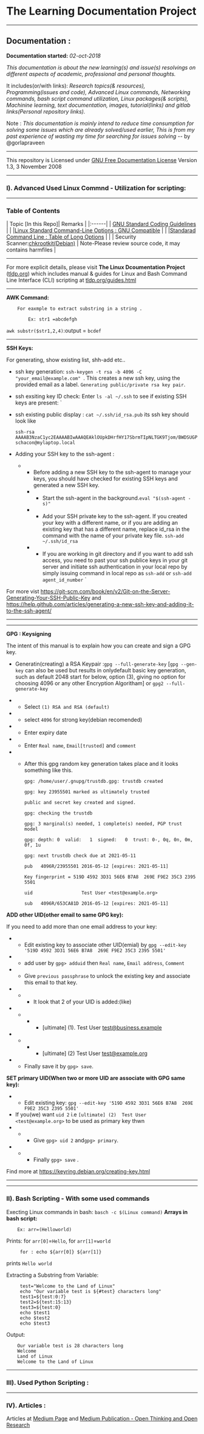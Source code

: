 # The Learning Documentation Project 

------------------------------------------------------------------------------

## Documentation : ## 

**Documentation started:** *02-oct-2018*

*This documentation is about the new learning(s) and issue(s) resolvings on different aspects of academic, professional and personal thoughts.* 

It includes(or/with links): *Research topics(& resources), Programming(issues and code),  Advanced Linux commands, Networking commands, bash script command utilization, Linux packages(& scripts), Machinine learning, text documentation, images, tutorial(links) and gitlab links(Personal repository links).*

Note : *This documentation is mainly intend to reduce time consumption for solving some issues which are already solved/used earlier, This is from my past experience of wasting my time for searching for issues solving* -- by @gorlapraveen

---------------------------------------------------------------------------------------------------

This repository is Licensed under [GNU Free Documentation License](https://www.gnu.org/licenses/fdl.txt) Version 1.3, 3 November 2008

---------------------------------------------------------------------------------------------------

### I). Advanced Used Linux Commnd - Utilization for scripting:

 --------------------------------------------------------------------------
 
 ### Table of Contents

| Topic [In this Repo]| Remarks |
|:------|
| [GNU Standard Coding Guidelines](/GNU_coding_standards.pdf) | |
|[Linux Standard Command-Line Options : GNU Compatible](/Linux_Standard_CLI_options.md#linux-standard-command-line-options-gnu-compatible) | |
|[Standarad Command Line : Table of Long Options](/Linux_Standard_CLI_options.md#standard-command-line-table-of-long-options) | |
| Security Scanner:[chkrootkit(Debian)](https://packages.debian.org/stretch/chkrootkit) | Note-Please review source code, it may contains harmfiles |

 
 -------------------------------------------------------------------------------------------------
 
 For more explicit details, please visit  **The Linux Dcoumentation Project** ([tldp.org](https://tldp.org)) which includes manual & guides for Linux and Bash Command Line Interface (CLI) scripting at [tldp.org/guides.html](http://tldp.org/guides.html)

 ----------------------------------------------------------------------------------------------------

  **AWK Command:**
  
        For eaxmple to extract substring in a string .

            Ex: str1 =abcdefgh
  `awk substr($str1,2,4)`:output = `bcdef`
 
  ---------------------------------------------------------------------------------------
 
  **SSH Keys:**
  
For generating, show existing list, shh-add etc..
         
* ssh key generation: `ssh-keygen -t rsa -b 4096 -C "your_email@example.com" `. This creates a new ssh key, using the provided email as a label.
`Generating public/private rsa key pair`.
* ssh exsiting key ID check: Enter `ls -al ~/.ssh` to see if existing SSH keys are present:
`
* ssh existing public display : `cat ~/.ssh/id_rsa.pub` its ssh key  should look like
 
      ssh-rsa AAAAB3NzaC1yc2EAAAABIwAAAQEAklOUpkDHrfHY17SbrmTIpNLTGK9Tjom/BWDSUGPl+nafzlHDTYW7hdI4yZ5ew18JH4JW9jbhUFrviQzM7xlELEVf4h9lFX5QVkbPppSwg0cda3Pbv7kOdJ/MTyBlWXFCR+HAo3FXRitBqxiX1nKhXpHAZsMciLq8V6RjsNAQwdsdMFvSlVK/7XAt3FaoJoAsncM1Q9x5+3V0Ww68/eIFmb1zuUFljQJKprrX88XypNDvjYNby6vw/Pb0rwert/EnmZ+AW4OZPnTPI89ZPmVMLuayrD2cE86Z/il8b+gw3r3+1nKatmIkjn2so1d01QraTlMqVSsbxNrRFi9wrf+M7Q== schacon@mylaptop.local

* Adding your SSH key to the ssh-agent :
  - * Before adding a new SSH key to the ssh-agent to manage your keys, you should have checked for existing SSH keys and generated a new SSH key. 
     - * Start the ssh-agent in the background.`eval "$(ssh-agent -s)"` 
     - * Add your SSH private key to the ssh-agent. If you created your key with a different name, or if you are adding an existing key that has a different name, replace id_rsa in the command with the name of your private key file.
        `ssh-add ~/.ssh/id_rsa`
     - * If you are working in git directory and if you want to add ssh access, you need to past your ssh publice keys in your git server and initiate ssh authentication in your local repo by simply issuing command in local repo as `ssh-add` or `ssh-add agent_id_number`
     `

For more vist https://git-scm.com/book/en/v2/Git-on-the-Server-Generating-Your-SSH-Public-Key
 and 
https://help.github.com/articles/generating-a-new-ssh-key-and-adding-it-to-the-ssh-agent/

 ------------------------------------------------------------------------------------------------
 
  ------------------------------------------------------------------------------------------
 
**GPG : Keysigning**


The intent of this manual is to explain how you can create and sign a GPG key. 
 
* Generatin(creating) a RSA Keypair :`gpg --full-generate-key`  [`gpg --gen-key` can also be used but results in onlydefault basic key generation, such as default 2048 start for below,  option (3), giving no option for choosing  4096 or any other Encryption Algoritham] or `gpg2 --full-generate-key` 
 - * Select `(1) RSA and RSA (default)`
 - * select `4096` for strong key(debian recomended)
 - * Enter expiry date
 - * Enter `Real name`, `Email[trusted]` and `comment`
 - * After this gpg random key generation takes place and it looks something like this.
 

       `gpg: /home/user/.gnupg/trustdb.gpg: trustdb created`
       
     `gpg: key 23955501 marked as ultimately trusted`
     
     `public and secret key created and signed.`

     `gpg: checking the trustdb`
     
     `gpg: 3 marginal(s) needed, 1 complete(s) needed, PGP trust model`
     
     `gpg: depth: 0  valid:   1  signed:   0  trust: 0-, 0q, 0n, 0m, 0f, 1u`
     
     `gpg: next trustdb check due at 2021-05-11`
     
     `pub   4096R/23955501 2016-05-12 [expires: 2021-05-11]`
     
     `Key fingerprint = 519D 4592 3D31 56E6 B7A8  269E F9E2 35C3 2395 5501`
     
     `uid                  Test User <test@example.org>`
     
     `sub   4096R/653CA81D 2016-05-12 [expires: 2021-05-11] `
 
 
 **ADD other UID(other email to same GPG key):**
 
 If you need to add more than one email address to your key:
 
 - * Edit existing key to associate other UID(emial) by `gpg --edit-key '519D 4592 3D31 56E6 B7A8  269E F9E2 35C3 2395 5501'`
 - * add user by `gpg> adduid` then `Real name`, `Email address`, `Comment`
 - * Give `previous passphrase` to unlock the existing key and associate this email to that key.
 - * * It look that 2 of your UID is added:(like)
 - * * * [ultimate] (1). Test User <test@business.example>
 - * * * [ultimate] (2)  Test User <test@example.org>
 - * Finally save it by `gpg> save`.

**SET primary UID(When two or more UID are associate with GPG same key):**

  - * Edit existing key: `gpg --edit-key '519D 4592 3D31 56E6 B7A8  269E F9E2 35C3 2395 5501'`
  - If you(we) want `uid 2` i.e `[ultimate] (2)  Test User <test@example.org>` to be used as primary key thwn 
  - * * Give `gpg> uid 2` and`gpg> primary`.
  - * * Finally `gpg> save` .
  

Find more at https://keyring.debian.org/creating-key.html

  ----------------------------------------------------------------------------------------------

















--------------------------------------------------------------------------------------------------
### II). Bash Scripting - With some used commands

Execting Linux commands in bash: `basch -c $(Linux command)`
**Arrays in bash script:**

        Ex: arr=(Helloworld)
Prints: for `arr[0]`=`Hello`, for `arr[1]`=`world`

         for : echo ${arr[0]} ${arr[1]}

prints `Hello world`

Extracting a Substring from Variable:
     
         test="Welcome to the Land of Linux"
         echo "Our variable test is ${#test} characters long"
         test1=${test:0:7}
         test2=${test:15:13}
         test3=${test:0}
         echo $test1
         echo $test2
         echo $test3

Output:

 
        Our variable test is 28 characters long
        Welcome
        Land of Linux
        Welcome to the Land of Linux



--------------------------------------------------------------------------------------------------
### III). Used Python Scripting :







-----------------------------------------------------------------------------------------------------
### IV). Articles :

Articles at [Medium Page][Medium Page] and [Medium Publication - Open Thinking and Open Research][Medium Publication] 

[Medium Page]:https://medium.com/@gorlapraveen "Medium Page"
[Medium Publication]:https://medium.com/open-thinking-and-open-research "Medium Publication - Open Thinking and Open Research"



